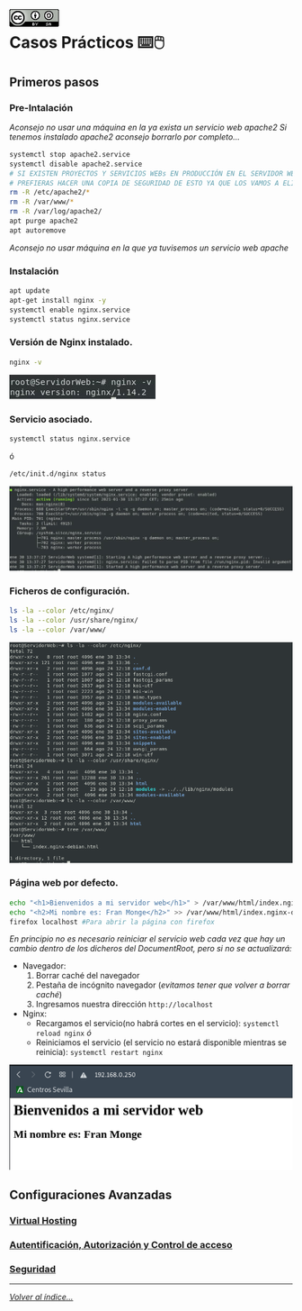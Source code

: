 <img src="../imagenes/MI-LICENCIA88x31.png" style="float: left; margin-right: 10px;" />

# Casos Prácticos ⌨️🖱️
<!-- NGINX -T -->

## Primeros pasos

### Pre-Intalación

*Aconsejo no usar una máquina en la ya exista un servicio web apache2*
*Si tenemos instalado apache2 aconsejo borrarlo por completo...*

```bash
systemctl stop apache2.service 
systemctl disable apache2.service
# SI EXISTEN PROYECTOS Y SERVICIOS WEBs EN PRODUCCIÓN EN EL SERVIDOR WEB QUIZÁS
# PREFIERAS HACER UNA COPIA DE SEGURIDAD DE ESTO YA QUE LOS VAMOS A ELIMINAR
rm -R /etc/apache2/*
rm -R /var/www/*
rm -R /var/log/apache2/
apt purge apache2
apt autoremove
```
*Aconsejo no usar máquina en la que ya tuvisemos un servicio web apache*

### Instalación

```bash
apt update
apt-get install nginx -y
systemctl enable nginx.service
systemctl status nginx.service
```

### Versión de Nginx instalado.

```bash
nginx -v
```

![version nginx](../imagenes/versionNginx.jpg)

### Servicio asociado.

```bash
systemctl status nginx.service
```
ó

```bash
/etc/init.d/nginx status
```
![servicio nginx](../imagenes/servicioNginx.jpg)

 ### Ficheros de configuración.

```bash
ls -la --color /etc/nginx/
ls -la --color /usr/share/nginx/
ls -la --color /var/www/
```

![ficheros nginx](../imagenes/ficherosConfNginx.png)

### Página web por defecto.

```bash
echo "<h1>Bienvenidos a mi servidor web</h1>" > /var/www/html/index.nginx-debian.html
echo "<h2>Mi nombre es: Fran Monge</h2>" >> /var/www/html/index.nginx-debian.html
firefox localhost #Para abrir la página con firefox
```
*En principio no es necesario reiniciar el servicio web cada vez que hay un cambio dentro de los dicheros del DocumentRoot, pero si no se actualizará:*

- Navegador:
    1. Borrar caché del navegador
    2. Pestaña de incógnito navegador (*evitamos tener que volver a borrar caché*)
    3. Ingresamos nuestra dirección ``http://localhost`` 
- Nginx:
    - Recargamos el servicio(no habrá cortes en el servicio): ``systemctl reload nginx``
*ó*
    - Reiniciamos el servicio (el servicio no estará disponible mientras se reinicia): ``systemctl restart nginx``

![Acceso nginx](../imagenes/accesoDefecto.png)

## Configuraciones Avanzadas

### [Virtual Hosting](CasosPracticosApartados/VirtualHosting.md)
### [Autentificación, Autorización y Control de acceso](CasosPracticosApartados/autenAutoContAcc.md)
### [Seguridad](CasosPracticosApartados/seguridad.md)
________________________________________
*[Volver al índice...](../README.md)*
